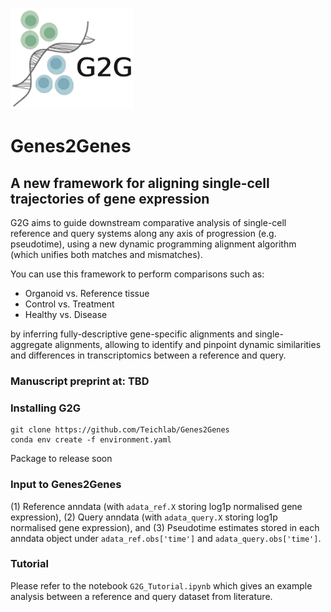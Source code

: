 <p align="left"><img src="G2G_logo.png"></p>

# Genes2Genes
## A new framework for aligning single-cell trajectories of gene expression 
G2G aims to guide downstream comparative analysis of single-cell reference and query systems along any axis of progression (e.g. pseudotime), 
using a new dynamic programming alignment algorithm (which unifies both matches and mismatches). 

You can use this framework to perform comparisons such as:
<ul>
    <li>Organoid vs. Reference tissue
    <li>Control vs. Treatment
    <li>Healthy vs. Disease
</ul>   

by inferring fully-descriptive gene-specific alignments and single-aggregate alignments, allowing to identify and pinpoint dynamic similarities and differences in transcriptomics between a reference and query. 

### Manuscript preprint at: TBD 

### **Installing G2G**

```
git clone https://github.com/Teichlab/Genes2Genes
conda env create -f environment.yaml
```
Package to release soon

### **Input to Genes2Genes**
(1) Reference anndata (with `adata_ref.X` storing log1p normalised gene expression), 
(2) Query anndata (with `adata_query.X` storing log1p normalised gene expression), and
(3) Pseudotime estimates stored in each anndata object under  `adata_ref.obs['time']` and `adata_query.obs['time']`.

### Tutorial

Please refer to the notebook `G2G_Tutorial.ipynb` which gives an example analysis between a reference and query dataset from literature. 

